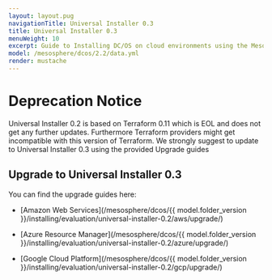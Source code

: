 ```yaml
---
layout: layout.pug
navigationTitle: Universal Installer 0.3
title: Universal Installer 0.3
menuWeight: 10
excerpt: Guide to Installing DC/OS on cloud environments using the Mesosphere Universal Installer 0.3
model: /mesosphere/dcos/2.2/data.yml
render: mustache
---
```


# Deprecation Notice
Universal Installer 0.2 is based on Terraform 0.11 which is EOL and does not get any further updates. Furthermore Terraform providers might get incompatible with this version of Terraform. We strongly suggest to update to Universal Installer 0.3 using the provided Upgrade guides

## Upgrade to Universal Installer 0.3

You can find the upgrade guides here:

- [Amazon Web Services](/mesosphere/dcos/{{ model.folder_version }}/installing/evaluation/universal-installer-0.2/aws/upgrade/)

- [Azure Resource Manager](/mesosphere/dcos/{{ model.folder_version }}/installing/evaluation/universal-installer-0.2/azure/upgrade/)

- [Google Cloud Platform](/mesosphere/dcos/{{ model.folder_version }}/installing/evaluation/universal-installer-0.2/gcp/upgrade/)
